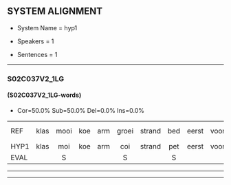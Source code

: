 
## SYSTEM ALIGNMENT

- System Name = hyp1

- Speakers = 1

- Sentences = 1

---

### S02C037V2_1LG

#### (S02C037V2_1LG-words)

- Cor=50.0%	Sub=50.0%	Del=0.0%	Ins=0.0%

|  |  |  |  |  |  |  |  |  |  |  |  |  |  |  |  |  |  |  |  |  |  |  |  |  |  |  |  |  |  |  |  |  |  |  |  |  |  |  |  |  |  |  |
|:--- |:---:|:---:|:---:|:---:|:---:|:---:|:---:|:---:|:---:|:---:|:---:|:---:|:---:|:---:|:---:|:---:|:---:|:---:|:---:|:---:|:---:|:---:|:---:|:---:|:---:|:---:|:---:|:---:|:---:|:---:|:---:|:---:|:---:|:---:|:---:|:---:|:---:|:---:|:---:|:---:|:---:|:---:|
| REF | klas | mooi | koe | arm | groei | strand | bed | eerst | voor | draai | sjaal | herfst | duur | straat | leeuw | clown | hoek | krant | hout | vriend | gauw | *(schip) | * | chips | groen | feest | reis | jas | huis | paard | vijf | muts | nieuw | kind | bang | oog | zacht | schoen | plas | neus | knoop | plank |
| HYP1 | klas | moi | koe | arm | coi | strand | pet | eerst | voor | dragi | gal | herfst | guur | straat | leeuw | kloun | hoek | krant | hout | vriemd | gauw | schip | ips | gip | gewoon | feest | reis | jas | huis | paard | vijf | mut | niel | kind | dang | och | zacht | troen | las | nuis | bnop | bladen |
| EVAL |  | S |  |  | S |  | S |  |  | S | S |  | S |  |  | S |  |  |  | S |  | S | S | S | S |  |  |  |  |  |  | S | S |  | S | S |  | S | S | S | S | S |
---

---
